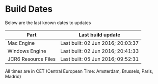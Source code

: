# Build Dates

Below are the last known dates to updates

Part | Last build update
-----|-----
Mac Engine | Last built: 02 Jun 2016; 20:03:37
Windows Engine | Last built: 02 Jun 2016; 20:41:33
JCR6 Resource Files | Last built: 05 Jun 2016; 09:52:31
All times are in CET (Central European Time: Amsterdam, Brussels, Paris, Madrid)




